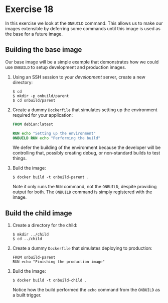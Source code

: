 # Exercise 18

In this exercise we look at the `ONBUILD` command. This allows us to make our
images extensible by deferring some commands until this image is used as the
base for a future image.

## Building the base image

Our base image will be a simple example that demonstrates how we could use
`ONBUILD` to setup development and production images.

1. Using an SSH session to your _development_ server, create a new directory:

   ```
   $ cd
   $ mkdir -p onbuild/parent
   $ cd onbuild/parent
   ```
   
2. Create a dummy `Dockerfile` that simulates setting up the environment
   required for your application:
   
   ```dockerfile
   FROM debian:latest
   
   RUN echo "Setting up the environment"
   ONBUILD RUN echo "Performing the build"
   ```
   
   We defer the building of the environment because the developer will be
   controlling that, possibly creating debug, or non-standard builds to test
   things.
   
3. Build the image:

   ```
   $ docker build -t onbuild-parent .
   ```
   
   Note it only runs the `RUN` command, not the `ONBUILD`, despite providing
   output for both. The `ONBUILD` command is simply registered with the image.
   
## Build the child image

1. Create a directory for the child:

   ```
   $ mkdir ../child
   $ cd ../child
   ```
   
2. Create a dummy `Dockerfile` that simulates deploying to production:

   ```
   FROM onbuild-parent
   RUN echo "Finishing the production image"
   ```
   
3. Build the image:

   ```
   $ docker build -t onbuild-child .
   ```

   Notice how the build performed the `echo` command from the `ONBUILD` as a 
   built trigger.
